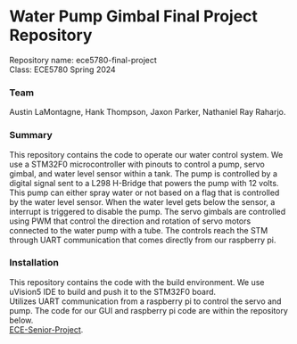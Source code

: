 # Water Pump Gimbal Final Project Repository
Repository name: ece5780-final-project <br>
Class: ECE5780 Spring 2024 <br>
### Team 
Austin LaMontagne, Hank Thompson, Jaxon Parker, Nathaniel Ray Raharjo. <br>
### Summary
This repository contains the code to operate our water control system. We use a STM32F0 microcontroller with pinouts to control a pump, servo gimbal, and water level sensor within a tank. The pump is controlled by a digital signal sent to a L298 H-Bridge that powers the pump with 12 volts. This pump can either spray water or not based on a flag that is controlled by the water level sensor. When the water level gets below the sensor, a interrupt is triggered to disable the pump. The servo gimbals are controlled using PWM that control the direction and rotation of servo motors connected to the water pump with a tube. The controls reach the STM through UART communication that comes directly from our raspberry pi. <br>
### Installation
This repository contains the code with the build environment. We use uVision5 IDE to build and push it to the STM32F0 board. <br>
Utilizes UART communication from a raspberry pi to control the servo and pump. The code for our GUI and raspberry pi code are within the repository below. <br>
[ECE-Senior-Project](https://github.com/jaxonparker18/ECE-Senior-Project/).